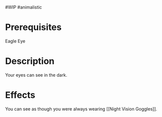 #WIP #animalistic 

# Prerequisites

Eagle Eye

# Description

Your eyes can see in the dark.

# Effects

You can see as though you were always wearing [[Night Vision Goggles]].